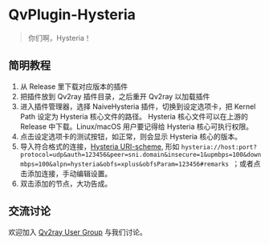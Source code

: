 # QvPlugin-Hysteria
> 你们啊，Hysteria！

## 简明教程
1. 从 Release 里下载对应版本的插件
2. 把插件放到 Qv2ray 插件目录，之后重开 Qv2ray 以加载插件
3. 进入插件管理器，选择 NaiveHysteria 插件，切换到设定选项卡，把 Kernel Path 设定为 Hysteria 核心文件的路径。
   Hysteria 核心文件可以在上游的 Release 中下载。Linux/macOS 用户要记得给 Hysteria 核心可执行权限。
4. 点击设定选项卡的测试按钮，如正常，则会显示 Hysteria 核心的版本。
5. 导入符合格式的连接，[Hysteria URI-scheme](https://hysteria.network/docs/uri-scheme/), 形如 `hysteria://host:port?protocol=udp&auth=123456&peer=sni.domain&insecure=1&upmbps=100&downmbps=100&alpn=hysteria&obfs=xplus&obfsParam=123456#remarks
   `；或者点击添加连接，手动编辑设置。 
6. 双击添加的节点，大功告成。

## 交流讨论
欢迎加入 [Qv2ray User Group](https://t.me/qv2ray) 与我们讨论。

